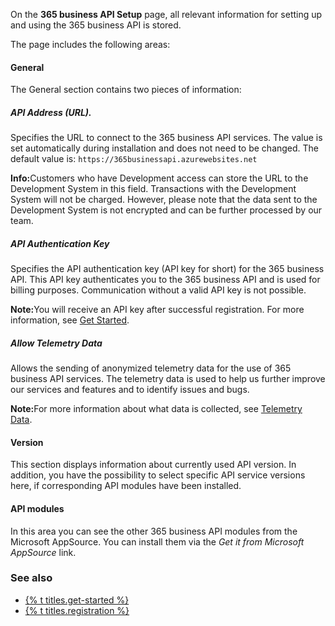 On the **365 business API Setup** page, all relevant information for setting up and using the 365 business API is stored.

The page includes the following areas:

#### General
The General section contains two pieces of information:
##### API Address (URL).
Specifies the URL to connect to the 365 business API services. The value is set automatically during installation and does not need to be changed.
The default value is: `https://365businessapi.azurewebsites.net`

<div class="alert alert-info">
    <i class="fa-solid fa-lightbulb"></i> <strong>Info:</strong>Customers who have Development access can store the URL to the Development System in this field. Transactions with the Development System will not be charged. However, please note that the data sent to the Development System is not encrypted and can be further processed by our team.
</div>

##### API Authentication Key
Specifies the API authentication key (API key for short) for the 365 business API. This API key authenticates you to the 365 business API and is used for billing purposes.
Communication without a valid API key is not possible.

<div class="alert alert-info">
    <i class="fa-solid fa-lightbulb"></i> <strong>Note:</strong>You will receive an API key after successful registration. For more information, see <a href="../get-started">Get Started</a>.
</div>

##### Allow Telemetry Data
Allows the sending of anonymized telemetry data for the use of 365 business API services. The telemetry data is used to help us further improve our services and features and to identify issues and bugs.

<div class="alert alert-info">
    <i class="fa-solid fa-lightbulb"></i> <strong>Note:</strong>For more information about what data is collected, see <a href="../telemetry-data">Telemetry Data</a>.
</div>

#### Version
This section displays information about currently used API version. In addition, you have the possibility to select specific API service versions here, if corresponding API modules have been installed.

#### API modules
In this area you can see the other 365 business API modules from the Microsoft AppSource. You can install them via the *Get it from Microsoft AppSource* link.

### See also
 - [{% t titles.get-started %}](../get-started)
 - [{% t titles.registration %}](../registration)